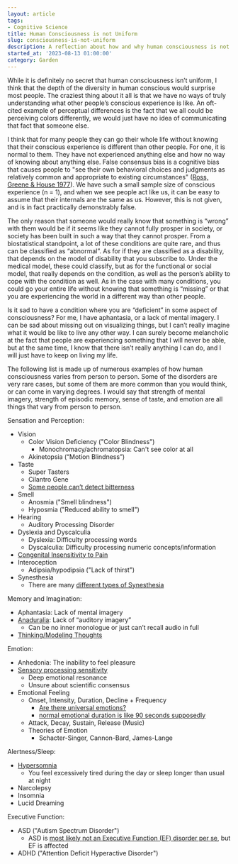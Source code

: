 ```yaml
---
layout: article
tags:
- Cognitive Science
title: Human Consciousness is not Uniform
slug: consciousness-is-not-uniform
description: A reflection about how and why human consciousness is not uniform.
started_at: '2023-08-13 01:00:00'
category: Garden
---
```


While it is definitely no secret that human consciousness isn’t uniform, I think that the depth of the diversity in human conscious would surprise most people. The craziest thing about it all is that we have no ways of truly understanding what other people’s conscious experience is like. An oft-cited example of perceptual differences is the fact that we all could be perceiving colors differently, we would just have no idea of communicating that fact that someone else.

I think that for many people they can go their whole life without knowing that their conscious experience is different than other people. For one, it is normal to them. They have not experienced anything else and how no way of knowing about anything else. False consensus bias is a cognitive bias that causes people to "see their own behavioral choices and judgments as relatively common and appropriate to existing circumstances" ([Ross, Greene & House 1977](https://www.sciencedirect.com/science/article/abs/pii/002210317790049X)). We have such a small sample size of conscious experience (n = 1), and when we see people act like us, it can be easy to assume that their internals are the same as us. However, this is not given, and is in fact practically demonstrably false. 

The only reason that someone would really know that something is “wrong” with them would be if it seems like they cannot fully prosper in society, or society has been built in such a way that they cannot prosper. From a biostatistical standpoint, a lot of these conditions are quite rare, and thus can be classified as “abnormal”. As for if they are classified as a disability, that depends on the model of disability that you subscribe to. Under the medical model, these could classify, but as for the functional or social model, that really depends on the condition, as well as the person’s ability to cope with the condition as well. As in the case with many conditions, you could go your entire life without knowing that something is “missing” or that you are experiencing the world in a different way than other people.

Is it sad to have a condition where you are “deficient” in some aspect of consciousness? For me, I have aphantasia, or a lack of mental imagery. I can be sad about missing out on visualizing things, but I can’t really imagine what it would be like to live any other way. I can surely become melancholic at the fact that people are experiencing something that I will never be able, but at the same time, I know that there isn’t really anything I can do, and I will just have to keep on living my life.

The following list is made up of numerous examples of how human consciousness varies from person to person. Some of the disorders are very rare cases, but some of them are more common than you would think, or can come in varying degrees. I would say that strength of mental imagery, strength of episodic memory, sense of taste, and emotion are all things that vary from person to person.

Sensation and Perception:
* Vision
    * Color Vision Deficiency ("Color Blindness")
        * Monochromacy/achromatopsia: Can't see color at all
    * Akinetopsia (“Motion Blindness”)
* Taste
    * Super Tasters
    * Cilantro Gene
    * [Some people can’t detect bitterness](https://www.huffpost.com/entry/bitter-beer-genes_n_5b2d18ade4b0040e27428adb)
* Smell
    * Anosmia ("Smell blindness")
    * Hyposmia ("Reduced ability to smell")
* Hearing
    * Auditory Processing Disorder
* Dyslexia and Dyscalculia
    * Dyslexia: Difficulty processing words
    * Dyscalculia: Difficulty processing numeric concepts/information
* [Congenital Insensitivity to Pain](https://www.ncbi.nlm.nih.gov/pmc/articles/PMC3564101/)
* Interoception
    * Adipsia/hypodipsia ("Lack of thirst")
* Synesthesia
    * There are many [different types of Synesthesia](https://en.wikipedia.org/wiki/Synesthesia)

Memory and Imagination:
* Aphantasia: Lack of mental imagery
* [Anaduralia](https://www.frontiersin.org/articles/10.3389/fpsyg.2021.744213/full): Lack of “auditory imagery”
    * Can be no inner monologue or just can’t recall audio in full
* [Thinking/Modeling Thoughts](https://www.reddit.com/r/AskReddit/comments/2s9u1q/redditors_how_do_you_think)

Emotion:
* Anhedonia: The inability to feel pleasure
* [Sensory processing sensitivity](https://onlinelibrary.wiley.com/doi/10.1002/brb3.242)
    * Deep emotional resonance
    * Unsure about scientific consensus
* Emotional Feeling
    * Onset, Intensity, Duration, Decline + Frequency
        * [Are there universal emotions?](https://www.paulekman.com/blog/experience-universal-emotions/)
        * [normal emotional duration is like 90 seconds supposedly](https://auralcrave.com/en/2020/11/29/the-duration-of-emotions-and-how-to-manage-them-effectively/#:~:text=So%20how%20long%20does%20an,human%20brain%20is%2090%20seconds)
    * Attack, Decay, Sustain, Release (Music)
    * Theories of Emotion
        * Schacter-Singer, Cannon-Bard, James-Lange

Alertness/Sleep:
* [Hypersomnia](https://www.ninds.nih.gov/health-information/disorders/hypersomnia)
    * You feel excessively tired during the day or sleep longer than usual at night
* Narcolepsy
* Insomnia
* Lucid Dreaming

Executive Function:
* ASD ("Autism Spectrum Disorder")
    * ASD is [most likely not an Executive Function (EF) disorder per se](https://www.ncbi.nlm.nih.gov/pmc/articles/PMC9342604/), but EF is affected
* ADHD ("Attention Deficit Hyperactive Disorder")